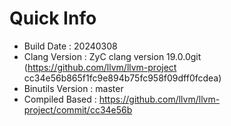 # Quick Info
* Build Date : 20240308
* Clang Version : ZyC clang version 19.0.0git (https://github.com/llvm/llvm-project cc34e56b865f1fc9e894b75fc958f09dff0fcdea)
* Binutils Version : master
* Compiled Based : https://github.com/llvm/llvm-project/commit/cc34e56b

